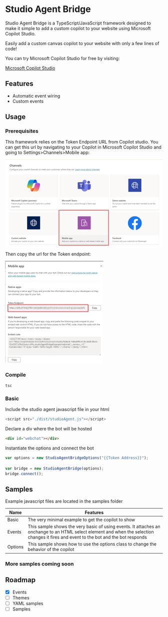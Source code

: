 # Studio Agent Bridge
Studio Agent Bridge is a TypeScript/JavaScript framework designed to make it simple to add a custom copilot to your website using Microsoft Copilot Studio.  

Easily add a custom canvas copilot to your website with only a few lines of code!

You can try Microsoft Copilot Studio for free by visiting:

[Microsoft Copilot Studio](https://aka.ms/trycopilotstudio)

## Features

- Automatic event wiring
- Custom events

## Usage

### Prerequisites 

This framework relies on the Token Endpoint URL from Copilot studio.  You can get this url by navigating to your Copilot in Microsoft Copilot Studio and going to Settings>Channels>Mobile app:

![Microsoft Copilot Studio Channels](/media/CopilotStudioChannels.png)

Then copy the url for the Token endpoint:

![Microsoft Copilot Studio Mobile app](/media/CopilotStudioMobileApp.png)

### Compile
```cmd
tsc
```

### Basic

Include the studio agent javascript file in your html

``` javascript
<script src="./dist/studioAgent.js"></script>
```

Declare a div where the bot will be hosted

```html
<div id="webchat"></div>
```

Instantiate the options and connect the bot

``` javascript
var options = new StudioAgentBridgeOptions("{{Token Address}}");

var bridge = new StudioAgentBridge(options);
bridge.connect();
```

## Samples

Example javascript files are located in the samples folder

| Name | Features |
| ----- | -------- |
| Basic | The very minimal example to get the copilot to show |
| Events | This sample shows the very basic of using events.  It attaches an onchange to an HTML select element and when the selection changes it fires and event to the bot and the bot responds |
| Options | This sample shows how to use the options class to change the behavior of the copilot |

### More samples coming soon

## Roadmap

- [X] Events
- [ ] Themes
- [ ] YAML samples
- [ ] Samples
